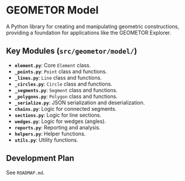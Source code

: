 # GEOMETOR Model

A Python library for creating and manipulating geometric constructions, providing a foundation for applications like the GEOMETOR Explorer.

## Key Modules (`src/geometor/model/`)

-   **`element.py`**: Core `Element` class.
-   **`_points.py`**: `Point` class and functions.
-   **`_lines.py`**: `Line` class and functions.
-   **`_circles.py`**: `Circle` class and functions.
-   **`_segments.py`**: `Segment` class and functions.
-   **`_polygons.py`**: `Polygon` class and functions.
-   **`_serialize.py`**: JSON serialization and deserialization.
-   **`chains.py`**: Logic for connected segments.
-   **`sections.py`**: Logic for line sections.
-   **`wedges.py`**: Logic for wedges (angles).
-   **`reports.py`**: Reporting and analysis.
-   **`helpers.py`**: Helper functions.
-   **`utils.py`**: Utility functions.

## Development Plan

See `ROADMAP.md`.